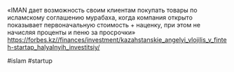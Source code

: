 
«IMAN дает возможность своим клиентам покупать товары по исламскому соглашению мурабаха, когда компания открыто показывает первоначальную стоимость + наценку, при этом не начисляя проценты и пеню за просрочки» https://forbes.kz//finances/investment/kazahstanskie_angelyi_vlojilis_v_finteh-startap_halyalnyih_investitsiy/

#islam #startup 